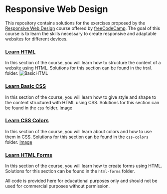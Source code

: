 # Responsive Web Design
This repository contains solutions for the exercises proposed by the [Responsive Web Design](https://www.freecodecamp.org/learn/2022/responsive-web-design/) course offered by [freeCodeCamp](https://www.freecodecamp.org/). The goal of this course is to learn the skills necessary to create responsive and adaptable websites for different devices.

### [Learn HTML](https://www.freecodecamp.org/learn/2022/responsive-web-design/#learn-html-by-building-a-cat-photo-app)
In this section of the course, you will learn how to structure the content of a website using HTML. Solutions for this section can be found in the `html` folder.
![BasicHTML](https://github.com/PauloRoberto2/NewResponsiveWebDesign/issues/1#issuecomment-1408140756)

### [Learn Basic CSS](https://www.freecodecamp.org/portuguese/learn/2022/responsive-web-design/#learn-basic-css-by-building-a-cafe-menu)
In this section of the course, you will learn how to give style and shape to the content structured with HTML using CSS. Solutions for this section can be found in the `css` folder.
[Image](https://imgur.com/3rHkw3N)

### [Learn CSS Colors](https://www.freecodecamp.org/learn/2022/responsive-web-design/#learn-css-colors-by-building-a-set-of-colored-markers)
In this section of the course, you will learn about colors and how to use them in CSS. Solutions for this section can be found in the `css-colors` folder.
[Image](https://imgur.com/HxAUaHw)

### [Learn HTML Forms](https://www.freecodecamp.org/learn/2022/responsive-web-design/#learn-html-forms-by-building-a-registration-form)
In this section of the course, you will learn how to create forms using HTML. Solutions for this section can be found in the `html-forms` folder.

All code is provided here for educational purposes only and should not be used for commercial purposes without permission.
